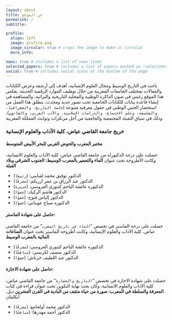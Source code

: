 ```yaml
---
layout: about
title: عن الموقع
permalink: /
subtitle:

profile:
  align: left
  image: profile.png
  image_circular: true # crops the image to make it circular
  more_info:

news: true # includes a list of news items
selected_papers: true # includes a list of papers marked as "selected={true}"
social: true # includes social icons at the bottom of the page
---
```


باحث في التاريخ الوسيط ومجال العلوم الإنسانية، أهدف إلى أرشفة وعرض الكتابات والمقالات بمختلف الجامعات المغربية من خلال توظيف الموارد الرقمية الحديثة. يعكس هذا الموقع رغبتي في صون الذاكرة الوطنية والمحلية التاريخية والتراثية، والمساهمة في إنشاء قاعدة بيانات للكتابات الجامعية تحت تصور جديد ومحدث. ينطلق هذا العمل من استحضار الحس الوطني في حقول معرفية متنوعة (`خاصة التاريخ، والجغرافيا، والفلسفة، وعلم الاجتماع، والدراسات الإسلامية، والأدب العربي، والقانون`). وذلك في سياق التعبئة المجتمعية والجامعية من أجل مرتكزات وتوابث المملكة المغربية.

### خريج جامعة القاضي عياض، كلية الآداب والعلوم الإنسانية

#### مختبر المغرب والحوض الغربي للبحر الأبيض المتوسط

حصلت على درجة الدكتوراه من جامعة القاضي عياض، كلية الآداب والعلوم الانسانية، وكانت الأطروحة تحت عنوان **الماء والتعمير بالمغرب الوسيط: الجنوب الشرقي وبلاد القبلة**

- الدكتور توفيق محمد لقبايبي: (`رئيسًا`)
- الدكتور عبد الرزاق بن عمر ازريكم: (`مشرفًا`)
- الدكتوره عائشة الناجم كنتوري العروسي: (`خبيرة`)
- الدكتور هاشم الركيك: (`عضوًا`) 
- الدكتور إلياس فتوح: (`عضوًا`)
- الدكتوره صباح عويناتي: (`عضوًا`)

#### حاصل على شهادة الماستر:

حصلت على درجة الماستر في تخصص "`الماء في تاريخ المغرب`" من جامعة القاضي عياض، كلية الآداب والعلوم الإنسانية، وكانت أطروحة الماستر تحت عنوان **الساعات المائية بالمغرب الوسيط**

- الدكتوره عائشة الناجم كنتوري العروسي: (`مشرفًا`)
- الدكتور منصف لكريسي: (`مناقشًا`)
- الدكتور عبد اللطيف خرباش: (`عضوًا`)

#### حاصل على شهادة الاجازة:

حصلت على شهادة الاجازة في تخصص "`التاريخ والحضارة`" من جامعة القاضي عياض، كلية الآداب والعلوم الانسانية، وكان بحث نهاية التكوين تحت عنوان قراءة في كتاب **المعرفة والسلطة في المغرب: صورة من حياة مثقف من البادية في القرن العشرين** ذيل. أيكلمان

- الدكتور محمد أولجامع: (`مشرفًا`)
- الدكتور أحمد مهدرها: (`مناقشًا`)
